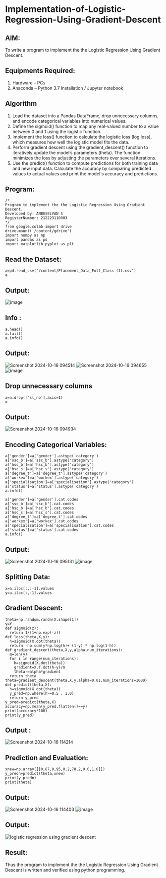# Implementation-of-Logistic-Regression-Using-Gradient-Descent

## AIM:
To write a program to implement the the Logistic Regression Using Gradient Descent.

## Equipments Required:
1. Hardware – PCs
2. Anaconda – Python 3.7 Installation / Jupyter notebook

## Algorithm
1. Load the dataset into a Pandas DataFrame, drop unnecessary columns, and encode categorical variables into numerical values.
2. Define the sigmoid() function to map any real-valued number to a value between 0 and 1 using the logistic function.
3. Implement the loss() function to calculate the logistic loss (log loss), which measures how well the logistic model fits the data.
4. Perform gradient descent using the gradient_descent() function to iteratively update the model’s parameters (theta). The function minimizes the loss by adjusting the parameters over several iterations.
5. Use the predict() function to compute predictions for both training data and new input data. Calculate the accuracy by comparing predicted values to actual values and print the model's accuracy and predictions.


## Program:
```
/*
Program to implement the the Logistic Regression Using Gradient Descent.
Developed by: ANBUSELVAN S
RegisterNumber: 212223110003
*/
from google.colab import drive
drive.mount('/content/gdrive')
import numpy as np
import pandas as pd
import matplotlib.pyplot as plt
```
## Read the Dataset:
```
a=pd.read_csv('/content/Placement_Data_Full_Class (1).csv')
a
```
## Output:
![image](https://github.com/user-attachments/assets/cb81a177-2b4d-4139-b8b3-87896d323419)
## Info :
```
a.head()
a.tail()
a.info()

```
## Output:

![Screenshot 2024-10-16 094514](https://github.com/user-attachments/assets/dc2d6eb9-e900-4c03-bf7a-6107d63e72ab)
![Screenshot 2024-10-16 094655](https://github.com/user-attachments/assets/fdbc132c-9454-4142-b5c2-2d6fef972b89)
![image](https://github.com/user-attachments/assets/9ad47c29-1ea9-4738-a858-c26db8ed6da9)

## Drop unnecessary columns
```
a=a.drop(['sl_no'],axis=1)
a
```
## Output:
![Screenshot 2024-10-16 094934](https://github.com/user-attachments/assets/689b4970-82a2-48cb-80ad-f0f8742c1869)

## Encoding Categorical Variables:
```
a['gender']=a['gender'].astype('category')
a['ssc_b']=a['ssc_b'].astype('category')
a['hsc_b']=a['hsc_b'].astype('category')
a['hsc_s']=a['hsc_s'].astype('category')
a['degree_t']=a['degree_t'].astype('category')
a['workex']=a['workex'].astype('category')
a['specialisation']=a['specialisation'].astype('category')
a['status']=a['status'].astype('category')
a.info()

a['gender']=a['gender'].cat.codes
a['ssc_b']=a['ssc_b'].cat.codes
a['hsc_b']=a['hsc_b'].cat.codes
a['hsc_s']=a['hsc_s'].cat.codes
a['degree_t']=a['degree_t'].cat.codes
a['workex']=a['workex'].cat.codes
a['specialisation']=a['specialisation'].cat.codes
a['status']=a['status'].cat.codes
a.info()
```
## Output:
![Screenshot 2024-10-16 095131](https://github.com/user-attachments/assets/492de0b1-f138-4ece-993d-fdaf91dd1105)
![image](https://github.com/user-attachments/assets/c6a67e9c-c407-4c35-a9f6-196cccea0570)

## Splitting Data:
```
x=a.iloc[:,:-1].values
y=a.iloc[:,-1].values
```
## Gradient Descent:
```
theta=np.random.randn(X.shape[1])
y=Y
def sigmoid(z):
  return 1/(1+np.exp(-z))
def loss(theta,X,y):
  h=sigmoid(X.dot(theta))
  return -np.sum(y*np.log(h)+ (1-y) * np.log(1-h))
def gradient_descent(theta,X,y,alpha,num_iterations):
  m=len(y)
  for i in range(num_iterations):
    h=sigmoid(X.dot(theta))
    gradient=X.T.dot(h-y)/m
    theta-=alpha*gradient
  return theta
theta=gradient_descent(theta,X,y,alpha=0.01,num_iterations=1000)
def predict(theta,X):
  h=sigmoid(X.dot(theta))
  y_pred=np.where(h>=0.5 , 1,0)
  return y_pred
y_pred=predict(theta,X)
accuracy=np.mean(y_pred.flatten()==y)
print(accuracy*100)
print(y_pred)
```
## Output :
![Screenshot 2024-10-16 114214](https://github.com/user-attachments/assets/a0cb9c87-e2ec-4e8d-8e96-9dd49ee9eee6)

## Prediction and Evaluation:
```
xnew=np.array([[0,87,0,95,0,2,78,2,0,0,1,0]])
y_predn=predict(theta,xnew)
print(y_predn)
print(theta)
```
## Output:
![Screenshot 2024-10-16 114403](https://github.com/user-attachments/assets/ab805222-996e-473e-bccc-d277b6790d04)
![image](https://github.com/user-attachments/assets/969a5e07-9dc9-4f06-8fb9-2b93aa1766c9)




## Output:
![logistic regression using gradient descent](sam.png)


## Result:
Thus the program to implement the the Logistic Regression Using Gradient Descent is written and verified using python programming.

